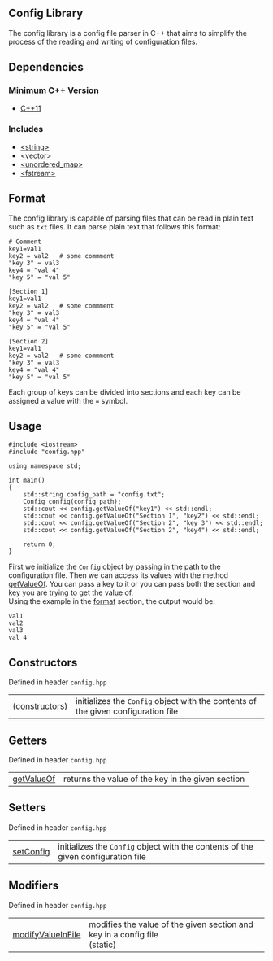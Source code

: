 ## Config Library
The config library is a config file parser in C++ that aims to simplify the process of the reading and writing of configuration files.

## Dependencies
### Minimum C++ Version
- [C++11](https://en.cppreference.com/w/cpp/11)

### Includes
- [\<string>](https://en.cppreference.com/w/cpp/string/basic_string)
- [\<vector>](https://en.cppreference.com/w/cpp/container/vector)
- [\<unordered_map>](https://en.cppreference.com/w/cpp/container/unordered_map)
- [\<fstream>](https://en.cppreference.com/w/cpp/io/basic_fstream)

## Format
The config library is capable of parsing files that can be read in plain text such as `txt` files. It can parse plain text that follows this format:
```
# Comment
key1=val1
key2 = val2   # some commment
"key 3" = val3
key4 = "val 4"
"key 5" = "val 5"

[Section 1]
key1=val1
key2 = val2   # some commment
"key 3" = val3
key4 = "val 4"
"key 5" = "val 5"

[Section 2]
key1=val1
key2 = val2   # some commment
"key 3" = val3
key4 = "val 4"
"key 5" = "val 5"
```
Each group of keys can be divided into sections and each key can be assigned a value with the `=` symbol.

## Usage
```
#include <iostream>
#include "config.hpp"

using namespace std;

int main()
{
    std::string config_path = "config.txt";
    Config config(config_path);
    std::cout << config.getValueOf("key1") << std::endl;
    std::cout << config.getValueOf("Section 1", "key2") << std::endl;
    std::cout << config.getValueOf("Section 2", "key 3") << std::endl;
    std::cout << config.getValueOf("Section 2", "key4") << std::endl;

    return 0;
}
```
First we initialize the `Config` object by passing in the path to the configuration file. Then we can access its values with the method [getValueOf](Methods/getValueOf.md). You can pass a key to it or you can pass both the section and key you are trying to get the value of. \
Using the example in the [format](#format) section, the output would be:
```
val1
val2
val3
val 4
```

## Constructors
Defined in header `config.hpp`

| | |
| --- | --- |
| [(constructors)](Methods/constructors.md) | initializes the `Config` object with the contents of the given configuration file |

## Getters
Defined in header `config.hpp`

| | |
| --- | --- |
| [getValueOf](Methods/getValueOf.md) | returns the value of the key in the given section |

## Setters
Defined in header `config.hpp`

| | |
| --- | --- |
| [setConfig](Methods/setConfig.md) | initializes the `Config` object with the contents of the given configuration file |

## Modifiers
Defined in header `config.hpp`

| | |
| --- | --- |
| [modifyValueInFile](Methods/modifyValueInFile.md) | modifies the value of the given section and key in a config file <br> (static) |




